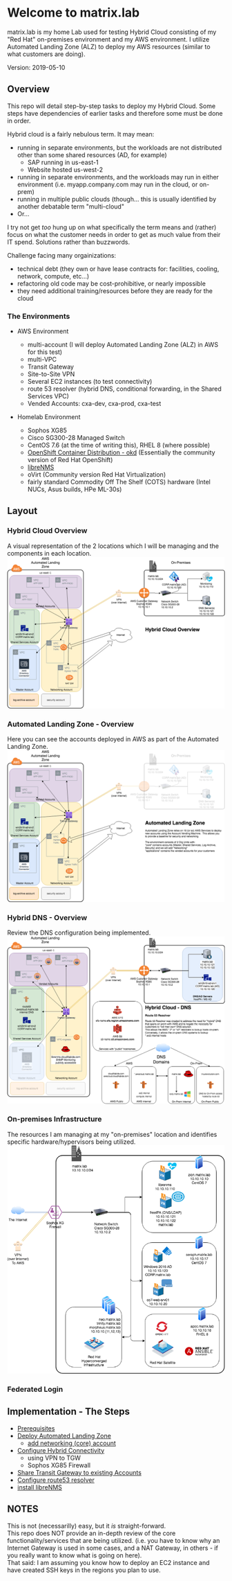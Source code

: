 # Welcome to matrix.lab
matrix.lab is my home Lab used for testing Hybrid Cloud consisting of my "Red Hat" on-premises environment and my AWS environment.  I utilize Automated Landing Zone (ALZ) to deploy my AWS resources (similar to what customers are doing).

Version: 2019-05-10

## Overview
This repo will detail step-by-step tasks to deploy my Hybrid Cloud.  Some steps have dependencies of earlier tasks and therefore some must be done in order.

Hybrid cloud is a fairly nebulous term.  It may mean:  
* running in separate environments, but the workloads are not distributed other than some shared resources (AD, for example)  
  * SAP running in us-east-1   
  * Website hosted us-west-2  
* running in separate environments, and the workloads may run in either environment (i.e. myapp.company.com may run in the cloud, or on-prem)
* running in multiple public clouds (though... this is usually identified by another debatable term "multi-cloud"
* Or...

I  try not get *too* hung up on what specifically the term means and (rather) focus on what the customer needs in order to get as much value from their IT spend.  Solutions rather than buzzwords.  

Challenge facing many orgainizations:
* technical debt (they own or have lease contracts for:  facilities, cooling, network, compute, etc...)  
* refactoring old code may be cost-prohibitive, or nearly impossible
* they need additional training/resources before they are ready for the cloud

### The Environments
* AWS Environment 
  * multi-account (I will deploy Automated Landing Zone (ALZ) in AWS for this test)
  * multi-VPC 
  * Transit Gateway
  * Site-to-Site VPN
  * Several EC2 instances (to test connectivity)
  * route 53 resolver (hybrid DNS, conditional forwarding, in the Shared Services VPC)
  * Vended Accounts:  cxa-dev, cxa-prod, cxa-test

* Homelab Environment
  * Sophos XG85
  * Cisco SG300-28 Managed Switch
  * CentOS 7.6 (at the time of writing this), RHEL 8 (where possible)
  * [OpenShift Container Distribution - okd](https://okd.io) (Essentially the community version of Red Hat OpenShift)
  * [libreNMS](https://www.librenms.org/) 
  * oVirt (Community version Red Hat Virtualization)
  * fairly standard Commodity Off The Shelf (COTS) hardware (Intel NUCs, Asus builds, HPe ML-30s)  

## Layout
### Hybrid Cloud Overview
A visual representation of the 2 locations which I will be managing and the components in each location.  
![Hybrid Cloud - Homelab - Overview](Images/Hybrid_Cloud-Homelab-Overview.png)  
### Automated Landing Zone - Overview
Here you can see the accounts deployed in AWS as part of the Automated Landing Zone.  
![Hybrid Cloud - Homelab - Automated Landing Zone](Images/Hybrid_Cloud-Homelab-Automated_Landing_Zone.png)  
### Hybrid DNS - Overview
Review the DNS configuration being implemented.  
![Hybrid Cloud - DNS](Images/Hybrid_Cloud-Homelab-Automated_Landing_Zone-DNS.png)
### On-premises Infrastructure
The resources I am managing at my "on-premises" location and identifies specific hardware/hypervisors being utilized.  
![On-premises Infrastructure Overview](Images/On-Prem-Infrastructure.png)
### Federated Login


## Implementation - The Steps
- [Prerequisites](prerequisites.md)
- [Deploy Automated Landing Zone](automated_landing_zone.md)  
  - [add networking (core) account](update_alz_add_networking.md)
- [Configure Hybrid Connectivity](hybrid_connectivity.md)
  - using VPN to TGW  
  - Sophos XG85 Firewall  
- [Share Transit Gateway to existing Accounts](resource_share-TGW.md)  
- [Configure route53 resolver](route53resolver.md)
- [install libreNMS](install_libreNMS.md)


## NOTES
This is not (necessarilly) easy, but it *is* straight-forward.  
This repo does NOT provide an in-depth review of the core functionality/services that are being utilized.  (i.e. you have to know why an Internet Gateway is used in some cases, and a NAT Gateway, in others - if you really want to know what is going on here).  
That said: I am assuming you know how to deploy an EC2 instance and have created SSH keys in the regions you plan to use.  
